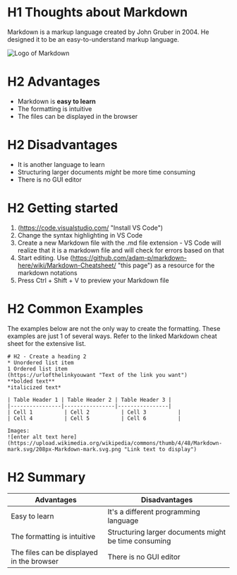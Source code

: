 # H1 Thoughts about Markdown

Markdown is a markup language created by John Gruber in 2004. He designed it to be an easy-to-understand markup language.

![Logo of Markdown](https://upload.wikimedia.org/wikipedia/commons/thumb/4/48/Markdown-mark.svg/208px-Markdown-mark.svg.png "Markdown")


# H2 Advantages
* Markdown is **easy to learn**
* The formatting is intuitive
* The files can be displayed in the browser

# H2 Disadvantages
* It is another language to learn
* Structuring larger documents *might* be more time consuming
* There is no GUI editor

# H2 Getting started
1. (https://code.visualstudio.com/ "Install VS Code")
2. Change the syntax highlighting in VS Code
3. Create a new Markdown file with the .md file extension - VS Code will realize that it is a markdown file and will check for errors based on that 
4. Start editing. Use (https://github.com/adam-p/markdown-here/wiki/Markdown-Cheatsheet/ "this page") as a resource for the markdown notations
5. Press Ctrl + Shift + V to preview your Markdown file

# H2 Common Examples

The examples below are not the only way to create the formatting. These examples are just 1 of several ways. Refer to the linked Markdown cheat sheet for the extensive list.

```# H1 - Create a heading 1
# H2 - Create a heading 2
* Unordered list item 
1 Ordered list item
(https://urlofthelinkyouwant "Text of the link you want")
**bolded text**
*italicized text*

| Table Header 1 | Table Header 2 | Table Header 3 |
|----------------|----------------|----------------|
| Cell 1          | Cell 2          | Cell 3          |
| Cell 4          | Cell 5          | Cell 6          |

Images:
![enter alt text here](https://upload.wikimedia.org/wikipedia/commons/thumb/4/48/Markdown-mark.svg/208px-Markdown-mark.svg.png "Link text to display")

```

# H2 Summary

| Advantages | Disadvantages |
|------------|---------------|
| Easy to learn | It's a different programming language |
| The formatting is intuitive | Structuring larger documents might be time consuming |
| The files can be displayed in the browser | There is no GUI editor |

